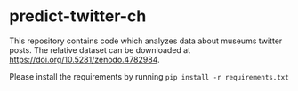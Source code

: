 # predict-twitter-ch
This repository contains code which analyzes data about museums twitter posts.
The relative dataset can be downloaded at https://doi.org/10.5281/zenodo.4782984.

Please install the requirements by running `pip install -r requirements.txt`
